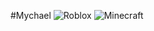 #Mychael
![Roblox](https://nexo-uploads-beta.s3.amazonaws.com/wp-content/uploads/images/2024/09/d66ae37d46e00a1ecacfe9531986690a.jpg)
![Minecraft](https://www.minecraft.net/content/dam/games/minecraft/key-art/Vanilla-PMP_Collection-Carousel-0_Buzzy-Bees_1280x768.jpg)

